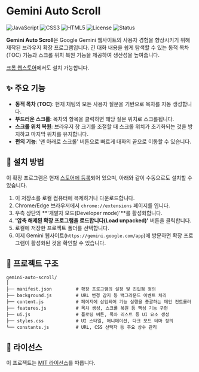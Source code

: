 # Gemini Auto Scroll

![JavaScript](https://img.shields.io/badge/JavaScript-ES6-yellow?logo=javascript&logoColor=black)
![CSS3](https://img.shields.io/badge/CSS3-Modern_UI-blue?logo=css3&logoColor=white)
![HTML5](https://img.shields.io/badge/HTML5-Web_Extension-orange?logo=html5&logoColor=white)
![License](https://img.shields.io/badge/License-MIT-yellow.svg)
![Status](https://img.shields.io/badge/Status-Active-brightgreen)

**Gemini Auto Scroll**은 Google Gemini 웹사이트의 사용자 경험을 향상시키기 위해 제작된 브라우저 확장 프로그램입니다. 긴 대화 내용을 쉽게 탐색할 수 있는 동적 목차(TOC) 기능과 스크롤 위치 복원 기능을 제공하여 생산성을 높여줍니다.

[크롬 웹스토어](https://chromewebstore.google.com/detail/gemini-auto-scroll/amjhknhpkgplkicfljkjdmokbddmcgoc)에서도 설치 가능합니다.


## ✨ 주요 기능

- **동적 목차 (TOC)**: 현재 채팅의 모든 사용자 질문을 기반으로 목차를 자동 생성합니다.
- **부드러운 스크롤**: 목차의 항목을 클릭하면 해당 질문 위치로 스크롤됩니다.
- **스크롤 위치 복원**: 브라우저 창 크기를 조절할 때 스크롤 위치가 초기화되는 것을 방지하고 마지막 위치를 유지합니다.
- **편의 기능**: '맨 아래로 스크롤' 버튼으로 빠르게 대화의 끝으로 이동할 수 있습니다.

## 🚀 설치 방법

이 확장 프로그램은 현재 [스토어에 등록](https://chromewebstore.google.com/detail/gemini-auto-scroll/amjhknhpkgplkicfljkjdmokbddmcgoc)되어 있으며, 아래와 같이 수동으로도 설치할 수 있습니다.

1.  이 저장소를 로컬 컴퓨터에 복제하거나 다운로드합니다.
2.  Chrome/Edge 브라우저에서 `chrome://extensions` 페이지를 엽니다.
3.  우측 상단의 **'개발자 모드(Developer mode)'**를 활성화합니다.
4.  **'압축 해제된 확장 프로그램을 로드합니다(Load unpacked)'** 버튼을 클릭합니다.
5.  로컬에 저장한 프로젝트 폴더를 선택합니다.
6.  이제 Gemini 웹사이트(`https://gemini.google.com/app`)에 방문하면 확장 프로그램이 활성화된 것을 확인할 수 있습니다.

## 📂 프로젝트 구조

```
gemini-auto-scroll/
│
├── manifest.json         # 확장 프로그램의 설정 및 진입점 정의
├── background.js         # URL 변경 감지 등 백그라운드 이벤트 처리
├── content.js            # 페이지에 삽입되어 기능 실행을 총괄하는 메인 컨트롤러
├── features.js           # 목차 생성, 스크롤 복원 등 핵심 기능 구현
├── ui.js                 # 플로팅 버튼, 목차 리스트 등 UI 요소 생성
├── styles.css            # UI 스타일, 애니메이션, 다크 모드 테마 정의
└── constants.js          # URL, CSS 선택자 등 주요 상수 관리
```

## 📄 라이선스

이 프로젝트는 [MIT 라이선스](https://opensource.org/licenses/MIT)를 따릅니다.
